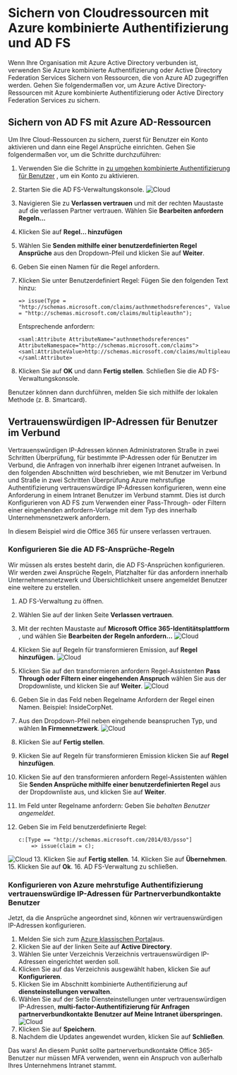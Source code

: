 <properties
    pageTitle="Sichern von Cloudressourcen mit Azure MFA und AD FS"
    description="Dies ist die Seite, die beschreibt, wie Sie erste Schritte mit Azure MFA und AD FS in der Cloud mehrstufige Azure-Authentifizierung."
    services="multi-factor-authentication"
    documentationCenter=""
    authors="kgremban"
    manager="femila"
    editor="yossib"/>

<tags
    ms.service="multi-factor-authentication"
    ms.workload="identity"
    ms.tgt_pltfrm="na"
    ms.devlang="na"
    ms.topic="get-started-article"
    ms.date="10/14/2016"
    ms.author="kgremban"/>

# <a name="securing-cloud-resources-with-azure-multi-factor-authentication-and-ad-fs"></a>Sichern von Cloudressourcen mit Azure kombinierte Authentifizierung und AD FS

Wenn Ihre Organisation mit Azure Active Directory verbunden ist, verwenden Sie Azure kombinierte Authentifizierung oder Active Directory Federation Services Sichern von Ressourcen, die von Azure AD zugegriffen werden. Gehen Sie folgendermaßen vor, um Azure Active Directory-Ressourcen mit Azure kombinierte Authentifizierung oder Active Directory Federation Services zu sichern.

## <a name="secure-azure-ad-resources-using-ad-fs"></a>Sichern von AD FS mit Azure AD-Ressourcen

Um Ihre Cloud-Ressourcen zu sichern, zuerst für Benutzer ein Konto aktivieren und dann eine Regel Ansprüche einrichten. Gehen Sie folgendermaßen vor, um die Schritte durchzuführen:

1. Verwenden Sie die Schritte in [zu umgehen kombinierte Authentifizierung für Benutzer](active-directory/multi-factor-authentication-get-started-cloud.md#turn-on-multi-factor-authentication-for-users) , um ein Konto zu aktivieren.
2. Starten Sie die AD FS-Verwaltungskonsole.
![Cloud](./media/multi-factor-authentication-get-started-adfs-cloud/adfs1.png)
3. Navigieren Sie zu **Verlassen vertrauen** und mit der rechten Maustaste auf die verlassen Partner vertrauen. Wählen Sie **Bearbeiten anfordern Regeln...**
4. Klicken Sie auf **Regel... hinzufügen**
5. Wählen Sie **Senden mithilfe einer benutzerdefinierten Regel Ansprüche** aus den Dropdown-Pfeil und klicken Sie auf **Weiter**.
6. Geben Sie einen Namen für die Regel anfordern.
7. Klicken Sie unter Benutzerdefiniert Regel: Fügen Sie den folgenden Text hinzu:

    ```
    => issue(Type = "http://schemas.microsoft.com/claims/authnmethodsreferences", Value = "http://schemas.microsoft.com/claims/multipleauthn");
    ```

    Entsprechende anfordern:

    ```
    <saml:Attribute AttributeName="authnmethodsreferences" AttributeNamespace="http://schemas.microsoft.com/claims">
    <saml:AttributeValue>http://schemas.microsoft.com/claims/multipleauthn</saml:AttributeValue>
    </saml:Attribute>
    ```

8. Klicken Sie auf **OK** und dann **Fertig stellen**. Schließen Sie die AD FS-Verwaltungskonsole.

Benutzer können dann durchführen, melden Sie sich mithilfe der lokalen Methode (z. B. Smartcard).

## <a name="trusted-ips-for-federated-users"></a>Vertrauenswürdigen IP-Adressen für Benutzer im Verbund
Vertrauenswürdigen IP-Adressen können Administratoren Straße in zwei Schritten Überprüfung, für bestimmte IP-Adressen oder für Benutzer im Verbund, die Anfragen von innerhalb ihrer eigenen Intranet aufweisen. In den folgenden Abschnitten wird beschrieben, wie mit Benutzer im Verbund und Straße in zwei Schritten Überprüfung Azure mehrstufige Authentifizierung vertrauenswürdige IP-Adressen konfigurieren, wenn eine Anforderung in einem Intranet Benutzer im Verbund stammt. Dies ist durch Konfigurieren von AD FS zum Verwenden einer Pass-Through- oder Filtern einer eingehenden anfordern-Vorlage mit dem Typ des innerhalb Unternehmensnetzwerk anfordern.

In diesem Beispiel wird die Office 365 für unsere verlassen vertrauen.

### <a name="configure-the-ad-fs-claims-rules"></a>Konfigurieren Sie die AD FS-Ansprüche-Regeln

Wir müssen als erstes besteht darin, die AD FS-Ansprüchen konfigurieren. Wir werden zwei Ansprüche Regeln, Platzhalter für das anfordern innerhalb Unternehmensnetzwerk und Übersichtlichkeit unsere angemeldet Benutzer eine weitere zu erstellen.

1. AD FS-Verwaltung zu öffnen.
2. Wählen Sie auf der linken Seite **Verlassen vertrauen**.
3. Mit der rechten Maustaste auf **Microsoft Office 365-Identitätsplattform** , und wählen Sie **Bearbeiten der Regeln anfordern...** 
 ![Cloud](./media/multi-factor-authentication-get-started-adfs-cloud/trustedip1.png)
4. Klicken Sie auf Regeln für transformieren Emission, auf **Regel hinzufügen.** 
 ![Cloud](./media/multi-factor-authentication-get-started-adfs-cloud/trustedip2.png)
5. Klicken Sie auf den transformieren anfordern Regel-Assistenten **Pass Through oder Filtern einer eingehenden Anspruch** wählen Sie aus der Dropdownliste, und klicken Sie auf **Weiter**.
![Cloud](./media/multi-factor-authentication-get-started-adfs-cloud/trustedip3.png)
6. Geben Sie in das Feld neben Regelname Anfordern der Regel einen Namen. Beispiel: InsideCorpNet.
7. Aus den Dropdown-Pfeil neben eingehende beanspruchen Typ, und wählen **In Firmennetzwerk**.
![Cloud](./media/multi-factor-authentication-get-started-adfs-cloud/trustedip4.png)
8. Klicken Sie auf **Fertig stellen**.
9. Klicken Sie auf Regeln für transformieren Emission klicken Sie auf **Regel hinzufügen**.
10. Klicken Sie auf den transformieren anfordern Regel-Assistenten wählen Sie **Senden Ansprüche mithilfe einer benutzerdefinierten Regel** aus der Dropdownliste aus, und klicken Sie auf **Weiter**.
11. Im Feld unter Regelname anfordern: Geben Sie *behalten Benutzer angemeldet*.
12. Geben Sie im Feld benutzerdefinierte Regel:

        c:[Type == "http://schemas.microsoft.com/2014/03/psso"]
            => issue(claim = c);
![Cloud](./media/multi-factor-authentication-get-started-adfs-cloud/trustedip5.png)
13. Klicken Sie auf **Fertig stellen**.
14. Klicken Sie auf **Übernehmen**.
15. Klicken Sie auf **Ok**.
16. AD FS-Verwaltung zu schließen.



### <a name="configure-azure-multi-factor-authentication-trusted-ips-with-federated-users"></a>Konfigurieren von Azure mehrstufige Authentifizierung vertrauenswürdige IP-Adressen für Partnerverbundkontakte Benutzer
Jetzt, da die Ansprüche angeordnet sind, können wir vertrauenswürdigen IP-Adressen konfigurieren.

1. Melden Sie sich zum [Azure klassischen Portal](https://manage.windowsazure.com)aus.
2. Klicken Sie auf der linken Seite auf **Active Directory**.
3. Wählen Sie unter Verzeichnis Verzeichnis vertrauenswürdigen IP-Adressen eingerichtet werden soll.
4. Klicken Sie auf das Verzeichnis ausgewählt haben, klicken Sie auf **Konfigurieren**.
5. Klicken Sie im Abschnitt kombinierte Authentifizierung auf **diensteinstellungen verwalten**.
6. Wählen Sie auf der Seite Diensteinstellungen unter vertrauenswürdigen IP-Adressen, **multi-factor-Authentifizierung für Anfragen partnerverbundkontakte Benutzer auf Meine Intranet überspringen.** 
 ![Cloud](./media/multi-factor-authentication-get-started-adfs-cloud/trustedip6.png)
7. Klicken Sie auf **Speichern**.
8. Nachdem die Updates angewendet wurden, klicken Sie auf **Schließen**.


Das wars! An diesem Punkt sollte partnerverbundkontakte Office 365-Benutzer nur müssen MFA verwenden, wenn ein Anspruch von außerhalb Ihres Unternehmens Intranet stammt.
